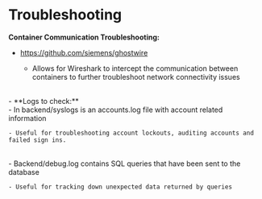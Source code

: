 # Troubleshooting

**Container Communication Troubleshooting:**

- https://github.com/siemens/ghostwire

	- Allows for Wireshark to intercept the communication between containers to further troubleshoot network connectivity issues
<br>
- **Logs to check:**
<br>
- In backend/syslogs is an accounts.log file with account related information

	- Useful for troubleshooting account lockouts, auditing accounts and failed sign ins.
<br>
- Backend/debug.log contains SQL queries that have been sent to the database

	- Useful for tracking down unexpected data returned by queries